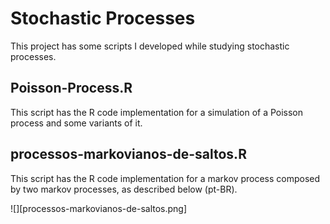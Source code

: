 # Stochastic Processes
This project has some scripts I developed while studying stochastic processes.

## Poisson-Process.R
This script has the R code implementation for a simulation of a Poisson process and some variants of it.

## processos-markovianos-de-saltos.R
This script has the R code implementation for a markov process composed by two markov processes, as described below (pt-BR).

![][processos-markovianos-de-saltos.png]

